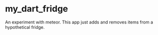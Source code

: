 # my_dart_fridge
An experiment with meteor.
This app just adds and removes items from a hypothetical fridge.
